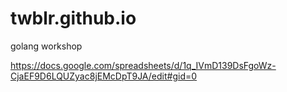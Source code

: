 # twblr.github.io
golang workshop

https://docs.google.com/spreadsheets/d/1q_IVmD139DsFgoWz-CjaEF9D6LQUZyac8jEMcDpT9JA/edit#gid=0 
